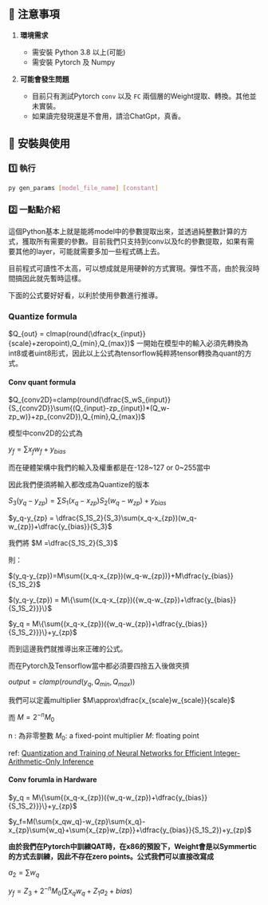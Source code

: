 ## 📌 注意事項

1. **環境需求**  
   - 需安裝 Python 3.8 以上(可能)
   - 需安裝 Pytorch 及 Numpy  

2. **可能會發生問題**  
   - 目前只有測試Pytorch `conv` 以及 `FC` 兩個層的Weight提取、轉換。其他並未實裝。 
   - 如果讀完發現還是不會用，請洽ChatGpt，真香。  

  
## 🚀 安裝與使用
### 1️⃣ 執行

```sh
py gen_params [model_file_name] [constant]
```

### 2️⃣ 一點點介紹

這個Python基本上就是能將model中的參數提取出來，並透過純整數計算的方式，獲取所有需要的參數。目前我們只支持到conv以及fc的參數提取，如果有需要其他的layer，可能就需要多加一些程式碼上去。

目前程式可讀性不太高，可以想成就是用硬幹的方式實現。彈性不高，由於我沒時間搞因此就先暫時這樣。

下面的公式要好好看，以利於使用參數進行推導。




### Quantize formula

$Q_{out} = clmap(round(\dfrac{x_{input}}{scale}+zeropoint),Q_{min},Q_{max})$
一開始在模型中的輸入必須先轉換為int8或者uint8形式，因此以上公式為tensorflow純粹將tensor轉換為quant的方式。

#### Conv quant formula
$Q_{conv2D}=clamp(round(\dfrac{S_wS_{input}}{S_{conv2D}}\sum{(Q_{input}-zp_{input})*(Q_w-zp_w)}+zp_{conv2D}),Q_{min},Q_{max})$

模型中conv2D的公式為

$y_{f} = \sum{x_f}{w_f}+y_{bias}$

而在硬體架構中我們的輸入及權重都是在-128~127 or 0~255當中

因此我們便須將輸入都改成為Quantize的版本

$S_3(y_q-y_{zp})= \sum{S_1}(x_q-x_{zp})S_2(w_q-w_{zp}) +y_{bias}$

$y_q-y_{zp} = \dfrac{S_1S_2}{S_3}\sum(x_q-x_{zp})(w_q-w_{zp})+\dfrac{y_{bias}}{S_3}$

我們將 $M =\dfrac{S_1S_2}{S_3}$

則：

$(y_q-y_{zp})=M\sum{(x_q-x_{zp})(w_q-w_{zp})}+M\dfrac{y_{bias}}{S_1S_2}$

$(y_q-y_{zp}) = M\{\sum{(x_q-x_{zp})({w_q-w_{zp})+\dfrac{y_{bias}}{S_1S_2}}}\}$


$y_q = M\{\sum{(x_q-x_{zp})({w_q-w_{zp})+\dfrac{y_{bias}}{S_1S_2}}}\}+y_{zp}$

而到這邊我們就推導出來正確的公式。

而在Pytorch及Tensorflow當中都必須要四捨五入後做夾擠

$output = clamp(round(y_q,Q_{min},Q_{max}))$

我們可以定義multiplier $M\approx\dfrac{x_{scale}w_{scale}}{scale}$

而 $M = 2^{-n}M_0$  

n : 為非零整數
$M_0:$ a fixed-point multiplier
$M :$ floating point 

ref:
[Quantization and Training of Neural Networks for Efficient
Integer-Arithmetic-Only Inference
](https://arxiv.org/pdf/1712.05877)
#### Conv forumla in Hardware
$y_q = M\{\sum{(x_q-x_{zp})({w_q-w_{zp})+\dfrac{y_{bias}}{S_1S_2}}}\}+y_{zp}$

$y_f=M(\sum{x_qw_q}-w_{zp}\sum{x_q}-x_{zp}\sum{w_q}+\sum{x_{zp}w_{zp}}+\dfrac{y_{bias}}{S_1S_2})+y_{zp}$

**由於我們在Pytorch中訓練QAT時，在x86的預設下，Weight會是以Symmertic的方式去訓練，因此不存在zero points。公式我們可以直接改寫成**


$a_2 = \sum{w_q}$ 

$y_f=Z_3+2^{-n}M_0(\sum{x_qw_q}+Z_1a_2+bias)$


